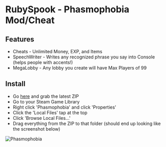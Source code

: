 # RubySpook - Phasmophobia Mod/Cheat
 ## Features
- Cheats - Unlimited Money, EXP, and Items
- SpeechWriter - Writes any recognized phrase you say into Console (helps people with accents!)
- MegaLobby - Any lobby you create will have Max Players of 99 


## Install
- Go [here](https://github.com/DubyaDude/RubySpook/releases/latest) and grab the latest ZIP
- Go to your Steam Game Library
- Right click 'Phasmophobia' and click 'Properties'
- Click the 'Local Files' tap at the top
- Click 'Browse Local Files...'
- Drag everything from the ZIP to that folder (should end up looking like the screenshot below)

 ![](https://i.imgur.com/uD8u0tI.png "Phasmophobia")

